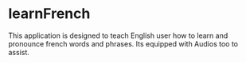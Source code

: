 # learnFrench
This application is designed to teach English user how to learn and pronounce french words and phrases.
Its equipped with Audios too to assist.
